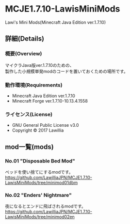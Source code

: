 # MCJE1.7.10-LawisMiniMods  
  
Lawi's Mini Mods(Minecraft Java Edition ver.1.7.10)  
  
## 詳細(Details)  
  
### 概要(Overview)  
マイクラJava版ver.1.7.10のための、  
製作した小規模単発modのコードを置いておくための場所です。  
  
### 動作環境(Requirements)  　
* Minecraft Java Edition ver.1.7.10  
* Minecraft Forge ver.1.7.10-10.13.4.1558  
  
### ライセンス(License)  
* GNU General Public License v3.0  
* Copyright © 2017 Lawillia  
  
## mod一覧(mods)  
  
### No.01 "Disposable Bed Mod"  
  
ベッドを使い捨てにするmodです。  
<https://github.com/LawilliaJPN/MCJE1.7.10-LawisMiniMods/tree/minimod01dbm>  
  
### No.02 "Enders' Nightmare"  
  
夜になるとエンドに飛ばされるmodです。  
<https://github.com/LawilliaJPN/MCJE1.7.10-LawisMiniMods/tree/minimod02en>  
  

